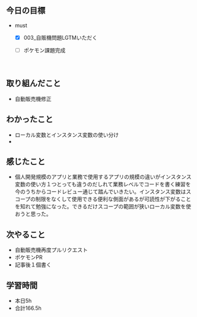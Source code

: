 
## 今日の目標
- must
  - [x] 003_自販機問題LGTMいただく
  - [ ] ポケモン課題完成
     
  

  　　
## 取り組んだこと
- 自動販売機修正
## わかったこと
- ローカル変数とインスタンス変数の使い分け
- 
## 感じたこと
- 個人開発規模のアプリと業務で使用するアプリの規模の違いがインスタンス変数の使い方１つとっても違うのだしれて業務レベルでコードを書く練習を今のうちからコードレビュー通じて踏んでいきたい。インスタンス変数はスコープの制限をなくして使用できる便利な側面があるが可読性が下がることを知れて勉強になった。できるだけスコープの範囲が狭いローカル変数を使おうと思った。


## 次やること
- 自動販売機再度プルリクエスト
- ポケモンPR
- 記事後１個書く




## 学習時間
- 本日5h
- 合計166.5h
